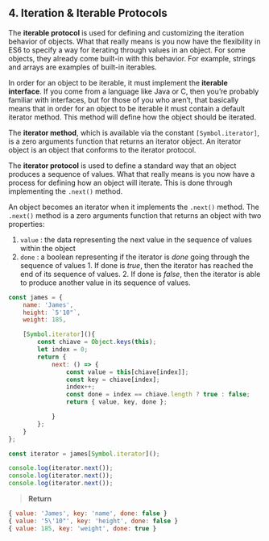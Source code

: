 ## 4. Iteration & Iterable Protocols

The **iterable protocol** is used for defining and customizing the iteration behavior of objects. What that really means is you now have the flexibility in ES6 to specify a way for iterating through values in an object. For some objects, they already come built-in with this behavior. For example, strings and arrays are examples of built-in iterables.

In order for an object to be iterable, it must implement the **iterable interface**. If you come from a language like Java or C, then you’re probably familiar with interfaces, but for those of you who aren’t, that basically means that in order for an object to be iterable it must contain a default iterator method. This method will define how the object should be iterated.

The **iterator method**, which is available via the constant `[Symbol.iterator]`, is a zero arguments function that returns an iterator object. An iterator object is an object that conforms to the iterator protocol.

The **iterator protocol** is used to define a standard way that an object produces a sequence of values. What that really means is you now have a process for defining how an object will iterate. This is done through implementing the `.next()` method.

An object becomes an iterator when it implements the `.next()` method. The `.next()` method is a zero arguments function that returns an object with two properties:
  1. `value` : the data representing the next value in the sequence of values within the object
  2. `done` : a boolean representing if the iterator is *done* going through the sequence of values
    1. If done is *true*, then the iterator has reached the end of its sequence of values.
    2. If done is *false*, then the iterator is able to produce another value in its sequence of values.

```javascript
const james = {
    name: 'James',
    height: `5'10"`,
    weight: 185,

    [Symbol.iterator](){
        const chiave = Object.keys(this);
        let index = 0;
        return {
            next: () => {
                const value = this[chiave[index]];
                const key = chiave[index];
                index++;
                const done = index == chiave.length ? true : false;
                return { value, key, done };

            }  
        };
    }
};

const iterator = james[Symbol.iterator]();

console.log(iterator.next());
console.log(iterator.next());
console.log(iterator.next());
```
> **Return**
```javascript
{ value: 'James', key: 'name', done: false }
{ value: '5\'10"', key: 'height', done: false }
{ value: 185, key: 'weight', done: true }
```
